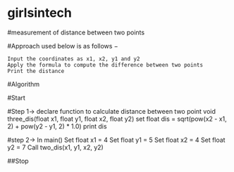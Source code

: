 # girlsintech

#measurement of distance between two points

#Approach used below is as follows −

    Input the coordinates as x1, x2, y1 and y2
    Apply the formula to compute the difference between two points
    Print the distance

#Algorithm

#Start

#Step 1-> declare function to calculate distance between two point
   void three_dis(float x1, float y1, float x2, float y2)
      set float dis = sqrt(pow(x2 - x1, 2) + pow(y2 - y1, 2) * 1.0)
      print dis
      
#step 2-> In main()
   Set float x1 = 4
   Set float y1 = 5
   Set float x2 = 4
   Set float y2 = 7
   Call two_dis(x1, y1, x2, y2)
   
##Stop
